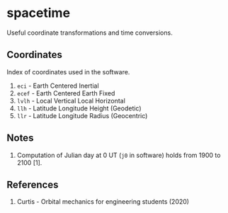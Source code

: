 # spacetime

Useful coordinate transformations and time conversions.

## Coordinates

Index of coordinates used in the software.

1. `eci`  - Earth Centered Inertial
2. `ecef` - Earth Centered Earth Fixed
3. `lvlh` - Local Vertical Local Horizontal
4. `llh`  - Latitude Longitude Height (Geodetic)
5. `llr`  - Latitude Longitude Radius (Geocentric)

## Notes

1. Computation of Julian day at 0 UT (`j0` in software) holds from 1900 to 2100 [1].

## References

1. Curtis - Orbital mechanics for engineering students (2020)
